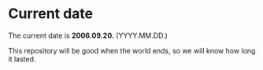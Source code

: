 # Current date

The current date is **2006.09.20.** (YYYY.MM.DD.)

This repository will be good when the world ends, so we will know how long it lasted.